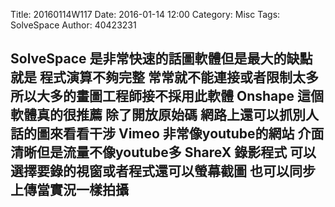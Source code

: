 Title: 20160114W117
Date: 2016-01-14 12:00
Category: Misc
Tags: SolveSpace
Author: 40423231

<h2>SolveSpace  是非常快速的話圖軟體但是最大的缺點就是 程式演算不夠完整 常常就不能連接或者限制太多 所以大多的畫圖工程師接不採用此軟體
Onshape 這個軟體真的很推薦 除了開放原始碼 網路上還可以抓別人話的圖來看看干涉
Vimeo 非常像youtube的網站 介面清晰但是流量不像youtube多
ShareX 錄影程式 可以選擇要錄的視窗或者程式還可以螢幕截圖 也可以同步上傳當實況一樣拍攝
</h2>

